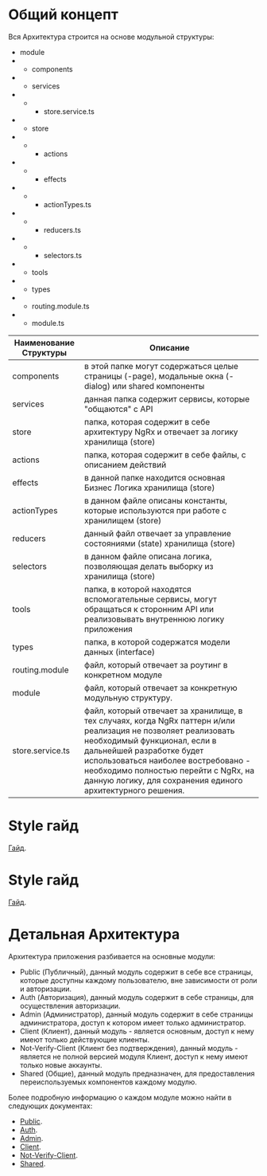 # Общий концепт

Вся Архитектура строится на основе модульной структуры:
- module
- - components
- - services
- - - store.service.ts
- - store
- - - actions
- - - effects
- - - actionTypes.ts
- - - reducers.ts 
- - - selectors.ts 
- - tools
- - types
- - routing.module.ts
- - module.ts

Наименование Структуры | Описание
------------ | -------------
components | в этой папке могут содержаться целые страницы (-page), модальные окна (-dialog) или shared компоненты
services | данная папка содержит сервисы, которые "общаются" с API
store | папка, которая содержит в себе архитектуру NgRx и отвечает за логику хранилища (store)
actions | папка, которая содержит в себе файлы, с описанием действий
effects | в данной папке находится основная Бизнес Логика хранилища (store)
actionTypes | в данном файле описаны константы, которые используются при работе с хранилищем (store)
reducers | данный файл отвечает за управление состояниями (state) хранилища (store)
selectors | в данном файле описана логика, позволяющая делать выборку из хранилища (store)
tools | папка, в которой находятся вспомогательные сервисы, могут обращаться к сторонним API или реализовывать внутреннюю логику приложения
types | папка, в которой содержатся модели данных (interface)
routing.module | файл, который отвечает за роутинг в конкретном модуле
module | файл, который отвечает за конкретную модульную структуру.
store.service.ts | файл, который отвечает за хранилище, в тех случаях, когда NgRx паттерн и/или реализация не позволяет реализовать необходимый функционал, если в дальнейшей разработке будет использоваться наиболее востребовано - необходимо полностью перейти с NgRx, на данную логику, для сохранения единого архитектурного решения.
# Style гайд

[Гайд](https://github.com/mmartisynuk/metallinvestbank-web/blob/master/documentation/style_guid/STYLE_GUID.md).

# Style гайд

[Гайд](https://github.com/mmartisynuk/metallinvestbank-web/blob/master/documentation/style_guid/STYLE_GUID.md).

# Детальная Архитектура

Архитектура приложения разбивается на основные модули:
- Public (Публичный), данный модуль содержит в себе все страницы, которые доступны каждому пользователю, вне зависимости от роли и авторизации.
- Auth (Авторизация), данный модуль содержит в себе страницы, для осуществления авторизации.
- Admin (Администратор), данный модуль содержит в себе страницы администратора, доступ к котором имеет только администратор.
- Client (Клиент), данный модуль - является основным, доступ к нему имеют только действующие клиенты.
- Not-Verify-Client (Клиент без подтверждения), данный модуль - является не полной версией модуля Клиент, доступ к нему имеют только новые аккаунты.
- Shared (Общие), данный модуль предназначен, для предоставления переиспользуемых компонентов каждому модулю.

Более подробную информацию о каждом модуле можно найти в следующих документах:
- [Public](https://github.com/mmartisynuk/metallinvestbank-web/blob/master/documentation/public/PUBLIC.md).
- [Auth](https://github.com/mmartisynuk/metallinvestbank-web/blob/master/documentation/auth/AUTHENTICATION.md).
- [Admin](https://github.com/mmartisynuk/metallinvestbank-web/blob/master/documentation/admin/ADMIN.md).
- [Client](https://github.com/mmartisynuk/metallinvestbank-web/blob/master/documentation/client/CLIENT.md).
- [Not-Verify-Client](https://github.com/mmartisynuk/metallinvestbank-web/blob/master/documentation/not-verify/NOT_VERIFY.md).
- [Shared](https://github.com/mmartisynuk/metallinvestbank-web/blob/master/documentation/shared/SHARED.md).

